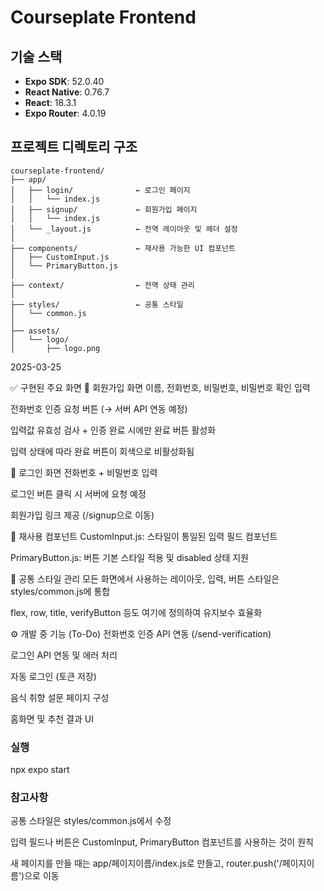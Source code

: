 # Courseplate Frontend

## 기술 스택

- **Expo SDK**: 52.0.40
- **React Native**: 0.76.7
- **React**: 18.3.1
- **Expo Router**: 4.0.19

## 프로젝트 디렉토리 구조
```
courseplate-frontend/
├── app/
│   ├── login/              ← 로그인 페이지
│   │   └── index.js
│   ├── signup/             ← 회원가입 페이지
│   │   └── index.js
│   └── _layout.js          ← 전역 레이아웃 및 헤더 설정
│
├── components/             ← 재사용 가능한 UI 컴포넌트
│   ├── CustomInput.js
│   └── PrimaryButton.js
│
├── context/                ← 전역 상태 관리
│
├── styles/                 ← 공통 스타일
│   └── common.js
│
├── assets/
│   └── logo/
│       ├── logo.png
```
2025-03-25

✅ 구현된 주요 화면
🔐 회원가입 화면
이름, 전화번호, 비밀번호, 비밀번호 확인 입력

전화번호 인증 요청 버튼 (→ 서버 API 연동 예정)

입력값 유효성 검사 + 인증 완료 시에만 완료 버튼 활성화

입력 상태에 따라 완료 버튼이 회색으로 비활성화됨


🔑 로그인 화면
전화번호 + 비밀번호 입력

로그인 버튼 클릭 시 서버에 요청 예정

회원가입 링크 제공 (/signup으로 이동)


🧩 재사용 컴포넌트
CustomInput.js: 스타일이 통일된 입력 필드 컴포넌트

PrimaryButton.js: 버튼 기본 스타일 적용 및 disabled 상태 지원


🎨 공통 스타일 관리
모든 화면에서 사용하는 레이아웃, 입력, 버튼 스타일은 styles/common.js에 통합

flex, row, title, verifyButton 등도 여기에 정의하여 유지보수 효율화


⚙️ 개발 중 기능 (To-Do)
 전화번호 인증 API 연동 (/send-verification)

 로그인 API 연동 및 에러 처리

 자동 로그인 (토큰 저장)

 음식 취향 설문 페이지 구성

 홈화면 및 추천 결과 UI
 
### 실행
npx expo start

### 참고사항
공통 스타일은 styles/common.js에서 수정

입력 필드나 버튼은 CustomInput, PrimaryButton 컴포넌트를 사용하는 것이 원칙

새 페이지를 만들 때는 app/페이지이름/index.js로 만들고, router.push('/페이지이름')으로 이동
